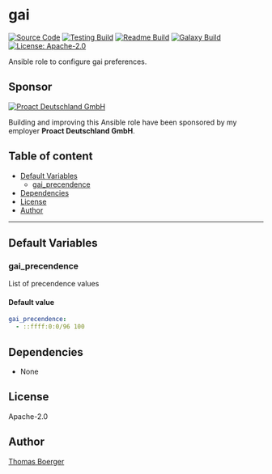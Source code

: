 # gai

[![Source Code](https://img.shields.io/badge/github-source%20code-blue?logo=github&logoColor=white)](https://github.com/rolehippie/gai) [![Testing Build](https://github.com/rolehippie/gai/workflows/testing/badge.svg)](https://github.com/rolehippie/gai/actions?query=workflow%3Atesting) [![Readme Build](https://github.com/rolehippie/gai/workflows/readme/badge.svg)](https://github.com/rolehippie/gai/actions?query=workflow%3Areadme) [![Galaxy Build](https://github.com/rolehippie/gai/workflows/galaxy/badge.svg)](https://github.com/rolehippie/gai/actions?query=workflow%3Agalaxy) [![License: Apache-2.0](https://img.shields.io/github/license/rolehippie/gai)](https://github.com/rolehippie/gai/blob/master/LICENSE) 

Ansible role to configure gai preferences. 

## Sponsor 

[![Proact Deutschland GmbH](https://proact.eu/wp-content/uploads/2020/03/proact-logo.png)](https://proact.eu) 

Building and improving this Ansible role have been sponsored by my employer **Proact Deutschland GmbH**.

## Table of content

* [Default Variables](#default-variables)
  * [gai_precendence](#gai_precendence)
* [Dependencies](#dependencies)
* [License](#license)
* [Author](#author)

---

## Default Variables

### gai_precendence

List of precendence values

#### Default value

```YAML
gai_precendence:
  - ::ffff:0:0/96 100
```

## Dependencies

* None

## License

Apache-2.0

## Author

[Thomas Boerger](https://github.com/tboerger)
